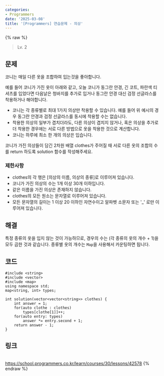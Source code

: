 ```yaml
---
categories:
- Programmers
date: '2025-03-08'
title: '[Programmers] 연습문제 - 의상'
---
```


{% raw %}
> Lv. 2<br>

## 문제
코니는 매일 다른 옷을 조합하여 입는것을 좋아합니다.

예를 들어 코니가 가진 옷이 아래와 같고, 오늘 코니가 동그란 안경, 긴 코트, 파란색 티셔츠를 입었다면 다음날은 청바지를 추가로 입거나 동그란 안경 대신 검정 선글라스를 착용하거나 해야합니다.

-   코니는 각 종류별로 최대 1가지 의상만 착용할 수 있습니다. 예를 들어 위 예시의 경우 동그란 안경과 검정 선글라스를 동시에 착용할 수는 없습니다.
-   착용한 의상의 일부가 겹치더라도, 다른 의상이 겹치지 않거나, 혹은 의상을 추가로 더 착용한 경우에는 서로 다른 방법으로 옷을 착용한 것으로 계산합니다.
-   코니는 하루에 최소 한 개의 의상은 입습니다.

코니가 가진 의상들이 담긴 2차원 배열 clothes가 주어질 때 서로 다른 옷의 조합의 수를 return 하도록 solution 함수를 작성해주세요.

### 제한사항
-   clothes의 각 행은 [의상의 이름, 의상의 종류]로 이루어져 있습니다.
-   코니가 가진 의상의 수는 1개 이상 30개 이하입니다.
-   같은 이름을 가진 의상은 존재하지 않습니다.
-   clothes의 모든 원소는 문자열로 이루어져 있습니다.
-   모든 문자열의 길이는 1 이상 20 이하인 자연수이고 알파벳 소문자 또는 '_' 로만 이루어져 있습니다.

## 해결
특정 종류의 옷을 입지 않는 것이 가능하므로, 경우의 수는 (각 종류의 옷의 개수 + 1)을 모두 곱한 것과 같습니다. 종류별 옷의 개수는 `Map`을 사용해서 카운팅하면 됩니다.

## 코드
```
#include <string>
#include <vector>
#include <map>
using namespace std;
map<string, int> types;

int solution(vector<vector<string>> clothes) {
    int answer = 1;
    for(auto clothe : clothes) 
        types[clothe[1]]++;
    for(auto entry: types)
        answer *= entry.second + 1; 
    return answer - 1;
}
```

## 링크
<br>https://school.programmers.co.kr/learn/courses/30/lessons/42578
{% endraw %}